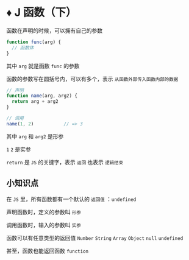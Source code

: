 # ♦️ J 函数（下）

函数在声明的时候，可以拥有自己的参数

```js
function func(arg) {
  // 函数体
}
```

其中 ```arg``` 就是函数 ```func``` 的参数

函数的参数写在圆括号内，可以有多个，表示 ```从函数外部传入函数内部的数据```

```js
// 声明
function name(arg, arg2) {
  return arg + arg2
}

// 调用
name(1, 2)           // => 3
```

其中 ```arg``` 和 ```arg2``` 是形参

```1``` ```2``` 是实参

```return``` 是 ```JS``` 的关键字，表示 ```返回``` 也表示 ```逻辑结束```

## 小知识点

在 ```JS``` 里，所有函数都有一个默认的 ```返回值``` ：```undefined```

声明函数时，定义的参数叫 ```形参```

调用函数时，输入的参数叫 ```实参```

函数可以有任意类型的返回值 ```Number``` ```String``` ```Array``` ```Object``` ```null``` ```undefined```

甚至，函数也能返回函数 ```function```

